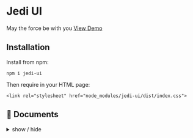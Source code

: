# Jedi UI
May the force be with you [View Demo](https://hungle00.github.io/jedi-ui/)

## Installation


Install from npm:
```
npm i jedi-ui
```
Then require in your HTML page:
```
<link rel="stylesheet" href="node_modules/jedi-ui/dist/index.css">
```

## 📘 Documents

<details>
<summary>
  show / hide
</summary>

- Components
  - [x] Button
  - [x] Dropdown
  - [x] Tooltip
  - [x] Card
  - [x] Form
  - [x] Checkbox
  - [x] Radio Button
  - [ ] Select
  - [ ] Toogle
  - [x] Flash
  - [x] Error Message
  - [x] Empty State
  - [ ] Table
  - [ ] Collapse
  - [ ] Progress
  - [x] Navbar
  - [x] Sidebar
  - [x] Footer


- Utilities
  - [x] Background
  - [ ] Text
  - [x] Border
  - [x] Flex
  - [x] Spacing

</details>